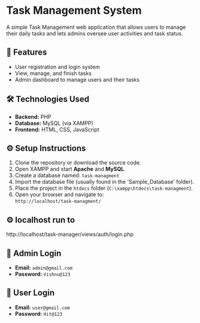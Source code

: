 # Task Management System

A simple Task Management web application that allows users to manage their daily tasks and lets admins oversee user activities and task status.

## 🚀 Features

- User registration and login system
- View, manage, and finish tasks
- Admin dashboard to manage users and their tasks

## 🛠️ Technologies Used

- **Backend:** PHP  
- **Database:** MySQL (via XAMPP)  
- **Frontend:** HTML, CSS, JavaScript

## ⚙️ Setup Instructions

1. Clone the repository or download the source code.
2. Open XAMPP and start **Apache** and **MySQL**.
3. Create a database named: `task-managment`
4. Import the database file (usually found in the 'Sample_Database' folder).
5. Place the project in the `htdocs` folder (`C:\xampp\htdocs\task-managment`).
6. Open your browser and navigate to:  
   `http://localhost/task-managment/`


  ## ⚙️ localhost run to
  http://localhost/task-manager/views/auth/login.php
  
## 🔐 Admin Login

- **Email:** `admin@gmail.com`  
- **Password:** `Vishnu@123`

## 👤 User Login

- **Email:** `user@gmail.com`  
- **Password:** `Hit@123`


